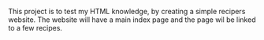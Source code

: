 This project is to test my HTML knowledge, by creating a simple recipers website. The website will have a main index page and the page wil be linked to a few recipes. 
